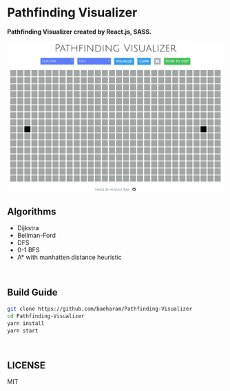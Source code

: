 # Pathfinding Visualizer

**Pathfinding Visualizer created by React.js, SASS.**

<img src="./images/visualizer.gif">

<br>

## Algorithms

* Dijkstra
* Bellman-Ford
* DFS
* 0-1 BFS
* A* with manhatten distance heuristic

<br>

## Build Guide

```bash
git clone https://github.com/baeharam/Pathfinding-Visualizer
cd Pathfinding-Visualizer
yarn install
yarn start
```

<br>

## LICENSE

MIT